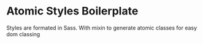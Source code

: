 # Atomic Styles Boilerplate

Styles are formated in Sass. With mixin to generate atomic classes for easy dom classing

